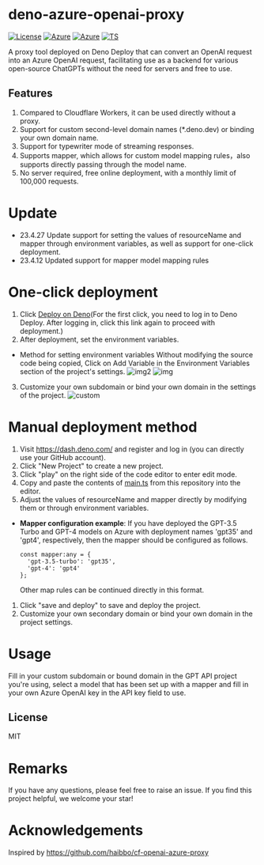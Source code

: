 # deno-azure-openai-proxy
[![License](https://badgen.net/badge/license/MIT/cyan)](https://github.com/hbsgithub/deno-azure-openai-proxy/blob/main/LICENSE)
[![Azure](https://badgen.net/badge/icon/Azure?icon=azure&label)](https://github.com/hbsgithub/deno-azure-openai-proxy)
[![Azure](https://badgen.net/badge/icon/OpenAI?icon=azure&label)](https://github.com/hbsgithub/deno-azure-openai-proxy)
[![TS](https://badgen.net/badge/icon/typescript?icon=typescript&label)](https://github.com/hbsgithub/deno-azure-openai-proxy)

A proxy tool deployed on Deno Deploy that can convert an OpenAI request into an Azure OpenAI request, facilitating use as a backend for various open-source ChatGPTs without the need for servers and free to use.
## Features
1. Compared to Cloudflare Workers, it can be used directly without a proxy.
2. Support for custom second-level domain names (*.deno.dev) or binding your own domain name.
3. Support for typewriter mode of streaming responses.
4. Supports mapper, which allows for custom model mapping rules，also supports directly passing through the model name.
5. No server required, free online deployment, with a monthly limit of 100,000 requests.
# Update
- 23.4.27 Update support for setting the values of resourceName and mapper through environment variables, as well as support for one-click deployment.
- 23.4.12 Updated support for mapper model mapping rules
# One-click deployment
1. Click [Deploy on Deno](https://dash.deno.com/new?url=https://raw.githubusercontent.com/hbsgithub/deno-azure-openai-proxy/main/main.ts)(For the first click, you need to log in to Deno Deploy. After logging in, click this link again to proceed with deployment.)
2. After deployment, set the environment variables.
- Method for setting environment variables
Without modifying the source code being copied, Click on Add Variable in the Environment Variables section of the project's settings.
![img2](https://raw.githubusercontent.com/hbsgithub/deno-azure-openai-proxy/main/img/Environment%20Variables.png)
![img](https://user-images.githubusercontent.com/1295315/233124125-1ea95665-ffab-4b5c-a7ba-26f31f1bb0b3.png)
3. Customize your own subdomain or bind your own domain in the settings of the project.
![custom](https://raw.githubusercontent.com/hbsgithub/deno-azure-openai-proxy/main/img/custom%20url.png)
# Manual deployment method

1. Visit https://dash.deno.com/ and register and log in (you can directly use your GitHub account).
2. Click "New Project" to create a new project.
3. Click "play" on the right side of the code editor to enter edit mode.
4. Copy and paste the contents of [main.ts](https://github.com/hbsgithub/deno-azure-openai-proxy/blob/main/main.ts) from this repository into the editor.
5. Adjust the values of resourceName and mapper directly by modifying them or through environment variables.

- **Mapper configuration example**: If you have deployed the GPT-3.5 Turbo and GPT-4 models on Azure with deployment names 'gpt35' and 'gpt4', respectively, then the mapper should be configured as follows.
  ```
  const mapper:any = {
    'gpt-3.5-turbo': 'gpt35',
    'gpt-4': 'gpt4' 
  };
  ```
   Other map rules can be continued directly in this format.


1. Click "save and deploy" to save and deploy the project.
2. Customize your own secondary domain or bind your own domain in the project settings.

# Usage

Fill in your custom subdomain or bound domain in the GPT API project you're using, select a model that has been set up with a mapper and fill in your own Azure OpenAI key in the API key field to use.
## License
MIT
# Remarks
If you have any questions, please feel free to raise an issue. If you find this project helpful, we welcome your star!
# Acknowledgements

Inspired by https://github.com/haibbo/cf-openai-azure-proxy